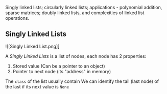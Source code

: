Singly linked lists; circularly linked lists; applications - polynomial addition, sparse matrices; doubly linked lists, and complexities of linked list operations.


## Singly Linked Lists
![[Singly Linked List.png]]

A *Singly Linked Lists* is a list of nodes, each node has 2 properties:
1. Stored value (Can be a pointer to an object)
2. Pointer to next node (its "address" in memory)

The `class` of the list usually contain
We can identify the tail (last node) of the last if its next value is `None`
